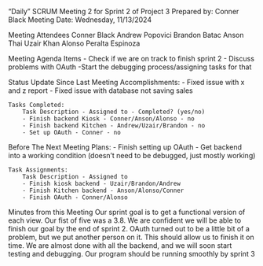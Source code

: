 “Daily” SCRUM Meeting 2 for Sprint 2 of Project 3
Prepared by: Conner Black
Meeting Date: Wednesday, 11/13/2024

Meeting Attendees
    Conner Black
    Andrew Popovici
    Brandon Batac
    Anson Thai
    Uzair Khan
    Alonso Peralta Espinoza
    
Meeting Agenda Items
    - Check if we are on track to finish sprint 2
    - Discuss problems with OAuth
    -Start the debugging process/assigning tasks for that

Status Update Since Last Meeting
    Accomplishments:
        - Fixed issue with x and z report
        - Fixed issue with database not saving sales

    Tasks Completed:
        Task Description - Assigned to - Completed? (yes/no)
        - Finish backend Kiosk - Conner/Anson/Alonso - no
        - Finish backend Kitchen - Andrew/Uzair/Brandon - no
        - Set up OAuth - Conner - no

Before The Next Meeting
    Plans:
        - Finish setting up OAuth
        - Get backend into a working condition (doesn’t need to be debugged, just mostly working)

    Task Assignments:
        Task Description - Assigned to
        - Finish kiosk backend - Uzair/Brandon/Andrew
        - Finish Kitchen backend - Anson/Alonso/Conner
        - Finish OAuth - Conner/Alonso

Minutes from this Meeting
    Our sprint goal is to get a functional version of each view. Our fist of five was a 3.8. We are confident we will be able to finish our goal by the end of sprint 2. OAuth turned out to be a little bit of a problem, but we put another person on it. This should allow us to finish it on time. We are almost done with all the backend, and we will soon start testing and debugging. Our program should be running smoothly by sprint 3